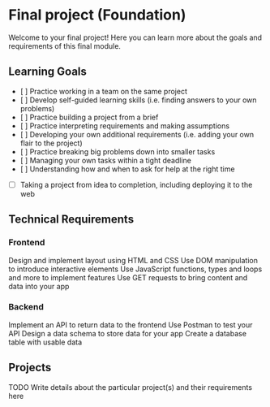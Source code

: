 # Final project (Foundation)

Welcome to your final project! Here you can learn more about the goals and requirements of this final module.

## Learning Goals

- [ ] Practice working in a team on the same project
- [ ] Develop self-guided learning skills (i.e. finding answers to your own problems)
- [ ] Practice building a project from a brief
- [ ] Practice interpreting requirements and making assumptions
- [ ] Developing your own additional requirements (i.e. adding your own flair to the project)
- [ ] Practice breaking big problems down into smaller tasks
- [ ] Managing your own tasks within a tight deadline
- [ ] Understanding how and when to ask for help at the right time
- [ ] Taking a project from idea to completion, including deploying it to the web

## Technical Requirements

### Frontend

Design and implement layout using HTML and CSS
Use DOM manipulation to introduce interactive elements
Use JavaScript functions, types and loops and more to implement features
Use GET requests to bring content and data into your app

### Backend

Implement an API to return data to the frontend
Use Postman to test your API
Design a data schema to store data for your app
Create a database table with usable data

## Projects

TODO Write details about the particular project(s) and their requirements here
